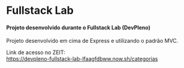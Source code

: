 # Fullstack Lab

<h4>Projeto desenvolvido durante o Fullstack Lab (DevPleno)</h4>

Projeto desenvolvido em cima de Express e utilizando o padrão MVC.

Link de acesso no ZEIT: <br />
https://devpleno-fullstack-lab-lfaagfdbww.now.sh/categorias
